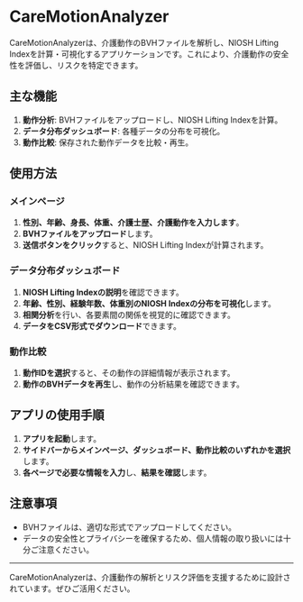# CareMotionAnalyzer

CareMotionAnalyzerは、介護動作のBVHファイルを解析し、NIOSH Lifting Indexを計算・可視化するアプリケーションです。これにより、介護動作の安全性を評価し、リスクを特定できます。

## 主な機能

1. **動作分析**: BVHファイルをアップロードし、NIOSH Lifting Indexを計算。
2. **データ分布ダッシュボード**: 各種データの分布を可視化。
3. **動作比較**: 保存された動作データを比較・再生。

## 使用方法

### メインページ

1. **性別、年齢、身長、体重、介護士歴、介護動作を入力します**。
2. **BVHファイルをアップロード**します。
3. **送信ボタンをクリック**すると、NIOSH Lifting Indexが計算されます。

### データ分布ダッシュボード

1. **NIOSH Lifting Indexの説明**を確認できます。
2. **年齢、性別、経験年数、体重別のNIOSH Indexの分布を可視化**します。
3. **相関分析**を行い、各要素間の関係を視覚的に確認できます。
4. **データをCSV形式でダウンロード**できます。

### 動作比較

1. **動作IDを選択**すると、その動作の詳細情報が表示されます。
2. **動作のBVHデータを再生**し、動作の分析結果を確認できます。

## アプリの使用手順

1. **アプリを起動**します。
2. **サイドバーからメインページ、ダッシュボード、動作比較のいずれかを選択**します。
3. **各ページで必要な情報を入力**し、**結果を確認**します。

## 注意事項

- BVHファイルは、適切な形式でアップロードしてください。
- データの安全性とプライバシーを確保するため、個人情報の取り扱いには十分ご注意ください。

---

CareMotionAnalyzerは、介護動作の解析とリスク評価を支援するために設計されています。ぜひご活用ください。
